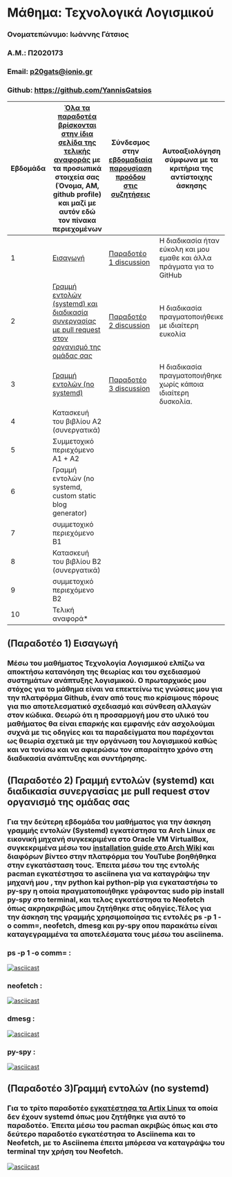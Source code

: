# Μάθημα: Τεχνολογικά Λογισμικού 

### Ονοματεπώνυμο: Ιωάννης Γάτσιος
### A.M.: Π2020173
### Email: p20gats@ionio.gr
### Github: https://github.com/YannisGatsios

| Εβδομάδα | [Όλα τα παραδοτέα βρίσκονται στην ίδια σελίδα της τελικής αναφοράς](https://epidrome.github.io/teaching/deliverables/) με τα προσωπικά στοιχεία σας (Όνομα, ΑΜ, github profile) και μαζί με αυτόν εδώ τον πίνακα περιεχομένων | Σύνδεσμος στην [εβδομαδιαία παρουσίαση προόδου στις συζητήσεις](https://github.com/courses-ionio/help/discussions/categories/show-and-tell) | Αυτοαξιολόγηση σύμφωνα με τα κριτήρια της αντίστοιχης άσκησης |
| --- | --- | --- | --- |
| 1 | [Εισαγωγή](https://github.com/YannisGatsios/sw/blob/p2020173/projects/2020173/README.MD#%CF%80%CE%B1%CF%81%CE%B1%CE%B4%CE%BF%CF%84%CE%AD%CE%BF-1-%CE%B5%CE%B9%CF%83%CE%B1%CE%B3%CF%89%CE%B3%CE%AE) | [Παραδοτέο 1 discussion](https://github.com/courses-ionio/sw/discussions/1165#discussion-4870326) | Η διαδικασία ήταν εύκολη και μου εμαθε και άλλα πράγματα για το GitHub |
| 2 | [Γραμμή εντολών (systemd) και διαδικασία συνεργασίας με pull request στον οργανισμό της ομάδας σας](https://github.com/YannisGatsios/sw/blob/p2020173/projects/2020173/README.MD#%CF%80%CE%B1%CF%81%CE%B1%CE%B4%CE%BF%CF%84%CE%AD%CE%BF-2-%CE%B3%CF%81%CE%B1%CE%BC%CE%BC%CE%AE-%CE%B5%CE%BD%CF%84%CE%BF%CE%BB%CF%8E%CE%BD-systemd-%CE%BA%CE%B1%CE%B9-%CE%B4%CE%B9%CE%B1%CE%B4%CE%B9%CE%BA%CE%B1%CF%83%CE%AF%CE%B1-%CF%83%CF%85%CE%BD%CE%B5%CF%81%CE%B3%CE%B1%CF%83%CE%AF%CE%B1%CF%82-%CE%BC%CE%B5-pull-request-%CF%83%CF%84%CE%BF%CE%BD-%CE%BF%CF%81%CE%B3%CE%B1%CE%BD%CE%B9%CF%83%CE%BC%CF%8C-%CF%84%CE%B7%CF%82-%CE%BF%CE%BC%CE%AC%CE%B4%CE%B1%CF%82-%CF%83%CE%B1%CF%82) | [Παραδοτέο 2 discussion](https://github.com/courses-ionio/sw/discussions/1263#discussion-4896826) | Η διαδικασία πραγματοποιήθεικε με ιδιαίτερη ευκολία |
| 3 | [Γραμμή εντολών (no systemd)](https://github.com/YannisGatsios/sw/blob/p2020173/projects/2020173/README.MD#%CF%80%CE%B1%CF%81%CE%B1%CE%B4%CE%BF%CF%84%CE%AD%CE%BF-3%CE%B3%CF%81%CE%B1%CE%BC%CE%BC%CE%AE-%CE%B5%CE%BD%CF%84%CE%BF%CE%BB%CF%8E%CE%BD-no-systemd) | [Παραδοτέο 3 discussion](https://github.com/courses-ionio/sw/discussions/1337#discussion-4928349) |Η διαδικασία πραγματοποιήθηκε χωρίς κάποια ιδιαίτερη δυσκολία. |
| 4 | Κατασκευή του βιβλίου Α2 (συνεργατικά) | | |
| 5 | Συμμετοχικό περιεχόμενο A1 + A2 | | |
| 6 | Γραμμή εντολών (no systemd, custom static blog generator) | | |
| 7 | συμμετοχικό περιεχόμενο B1 | | |
| 8 | Κατασκευή του βιβλίου Β2 (συνεργατικά) | | |
| 9 | συμμετοχικό περιεχόμενο B2 | | |
| 10 | Τελική αναφορά* | | |


## (Παραδοτέο 1) Εισαγωγή
###  Μέσω του μαθήματος Τεχνολογία Λογισμικού ελπίζω να αποκτήσω κατανόηση της θεωρίας και του σχεδιασμού συστημάτων ανάπτυξης λογισμικού. Ο πρωταρχικός μου στόχος για το μάθημα είναι να επεκτείνω τις γνώσεις μου για την πλατφόρμα Github, έναν από τους πιο κρίσιμους πόρους για πιο αποτελεσματικό σχεδιασμό και σύνθεση αλλαγών στον κώδικα. Θεωρώ ότι η προσαρμογή μου στο υλικό του μαθήματος θα είναι επαρκής και εμφανής εάν ασχολούμαι συχνά με τις οδηγίες και τα παραδείγματα που παρέχονται ως θεωρία σχετικά με την οργάνωση του λογισμικού καθώς και να τονίσω και να αφιερώσω τον απαραίτητο χρόνο στη διαδικασία ανάπτυξης και συντήρησης.

## (Παραδοτέο 2) Γραμμή εντολών (systemd) και διαδικασία συνεργασίας με pull request στον οργανισμό της ομάδας σας
### Για την δεύτερη εβδομάδα του μαθήματος για την άσκηση γραμμής εντολών (Systemd) εγκατέστησα τα Arch Linux σε εικονική μηχανή συγκεκριμένα στο Oracle VM VirtualBox, συγκεκριμένα μέσω του [installation guide στο Arch Wiki](https://wiki.archlinux.org/title/installation_guide) και διαφόρων βίντεο στην πλατφόρμα του YouTube βοηθήθηκα στην εγκατάσταση τους. Έπειτα μέσω του της εντολής pacman εγκατέστησα το asciinena για να καταγράψω την μηχανή μου , την python kai python-pip για εγκαταστήσω το py-spy η οποία πραγματοποιήθηκε γράφοντας sudo pip install py-spy στο terminal, και τελος εγκατέστησα το Neofetch όπως ακρηακριβώς μπου ζητήθηκε στις οδηγίες.Τέλος για την άσκηση της γραμμής χρησιμοποίησα τις εντολές ps -p 1 -o comm=, neofetch, dmesg και py-spy οπου παρακάτω είναι καταγεγραμμένα τα αποτελέσματα τους μέσω του asciinema. 

### ps -p 1 -o comm= :

[![asciicast](https://asciinema.org/a/8nS39TpDr8hQFLymBkvm9rkA4.svg)](https://asciinema.org/a/8nS39TpDr8hQFLymBkvm9rkA4)

### neofetch :

[![asciicast](https://asciinema.org/a/rTRDdaGHlhXICWUz8Wb48vqKx.svg)](https://asciinema.org/a/rTRDdaGHlhXICWUz8Wb48vqKx)

### dmesg :

[![asciicast](https://asciinema.org/a/IMQX0f5TfQaUQaX9asXd96FXp.svg)](https://asciinema.org/a/IMQX0f5TfQaUQaX9asXd96FXp)

### py-spy :

[![asciicast](https://asciinema.org/a/A2zDNuIkwelGEitmuhc6aQaBm.svg)](https://asciinema.org/a/A2zDNuIkwelGEitmuhc6aQaBm)
## (Παραδοτέο 3)Γραμμή εντολών (no systemd)
### Για το τρίτο παραδοτέο [εγκατέστησα τα Artix Linux](https://artixlinux.org/download.php) τα οποία δεν έχουν systemd όπως μου ζητήθηκε για αυτό το παραδοτέο. Έπειτα μέσω του pacman ακριβώς όπως και στο δεύτερο παραδοτέο εγκατέστησα το Asciinema και το Neofetch, με το Asciinema έπειτα μπόρεσα να καταγράψω του terminal την χρήση του Neofetch.
[![asciicast](https://asciinema.org/a/LGe6xPZmNmMZ9xzfe4Mlzrnyc.svg)](https://asciinema.org/a/LGe6xPZmNmMZ9xzfe4Mlzrnyc)

